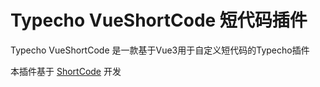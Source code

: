# Typecho VueShortCode 短代码插件
Typecho VueShortCode 是一款基于Vue3用于自定义短代码的Typecho插件

本插件基于 [ShortCode](https://codeload.github.com/moeshin/Typecho-Plugins-ShortCode/zip/master) 开发

